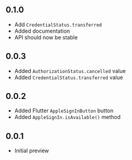 ## 0.1.0

* Add `CredentialStatus.transferred`
* Added documentation
* API should now be stable

## 0.0.3

* Added `AuthorizationStatus.cancelled` value
* Added `CredentialStatus.transferred` value

## 0.0.2

* Added Flutter `AppleSignInButton` button
* Added `AppleSignIn.isAvailable()` method

## 0.0.1

* Initial preview

